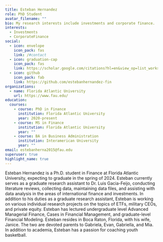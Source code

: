 ```yaml
---
title: Esteban Hernandez
role: PhD Student
avatar_filename: ""
bio: My research interests include investments and corporate finance.
interests:
  - Investments
  - CorporateFinance
social:
  - icon: envelope
    icon_pack: fas
    link: /#contact
  - icon: graduation-cap
    icon_pack: fas
    link: https://scholar.google.com/citations?hl=en&view_op=list_works&gmla=AJsN-F5iPfkTlbIIySpnf7vyJqz0N_3XjgJiyUvuBFn46ce-K8Tq_nXpdRqPIFxGvPgjsZBfw9zJyAV8KCsTLm0GqJrTyIPy8g&user=zo0Vk-4AAAAJ
  - icon: github
    icon_pack: fab
    link: https://github.com/estebanhernandez-fin
organizations:
  - name: Florida Atlantic University
    url: https://www.fau.edu/
education:
  courses:
    - course: PhD in Finance
      institution: Florida Atlantic University
      year: 2020-present
    - course: MS in Finance
      institution: Florida Atlantic University
      year: ""
    - course: BA in Business Administration
      institution: Interamerican University
      year: ""
email: estebanherna2015@fau.edu
superuser: true
highlight_name: true
---
```

Esteban Hernandez is a Ph.D. student in Finance at Florida Atlantic University, expecting to graduate in the spring of 2024. Esteban currently serves as a graduate research assistant to Dr. Luis Gacia-Feijo, conducting literature reviews, collecting data, maintaining data files, and assisting with data analysis in the areas of international finance and investments.
In addition to his duties as a graduate research assistant, Esteban is working on various individual research projects on the topics of ETFs, military CEOs, and private equity. 
Esteban has lectured undergraduate level Advanced Managerial Finance, Cases in Financial Management, and graduate-level Financial Modeling.
Esteban resides in Boca Raton, Florida, with his wife, Janice. The two are devoted parents to Gabriela, Evan, Gabriella, and Mia. In addition to academia, Esteban has a passion for coaching youth basketball.

